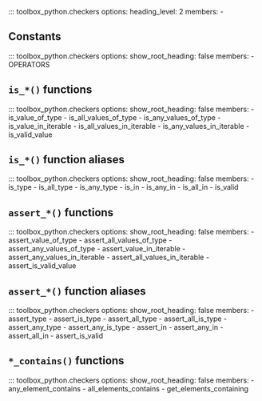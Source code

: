 ::: toolbox_python.checkers
    options:
        heading_level: 2
        members:
            -


## Constants

::: toolbox_python.checkers
    options:
        show_root_heading: false
        members:
            - OPERATORS


## `is_*()` functions

::: toolbox_python.checkers
    options:
        show_root_heading: false
        members:
            - is_value_of_type
            - is_all_values_of_type
            - is_any_values_of_type
            - is_value_in_iterable
            - is_all_values_in_iterable
            - is_any_values_in_iterable
            - is_valid_value


## `is_*()` function aliases

::: toolbox_python.checkers
    options:
        show_root_heading: false
        members:
            - is_type
            - is_all_type
            - is_any_type
            - is_in
            - is_any_in
            - is_all_in
            - is_valid


## `assert_*()` functions

::: toolbox_python.checkers
    options:
        show_root_heading: false
        members:
            - assert_value_of_type
            - assert_all_values_of_type
            - assert_any_values_of_type
            - assert_value_in_iterable
            - assert_any_values_in_iterable
            - assert_all_values_in_iterable
            - assert_is_valid_value


## `assert_*()` function aliases

::: toolbox_python.checkers
    options:
        show_root_heading: false
        members:
            - assert_type
            - assert_is_type
            - assert_all_type
            - assert_all_is_type
            - assert_any_type
            - assert_any_is_type
            - assert_in
            - assert_any_in
            - assert_all_in
            - assert_is_valid


## `*_contains()` functions

::: toolbox_python.checkers
    options:
        show_root_heading: false
        members:
            - any_element_contains
            - all_elements_contains
            - get_elements_containing
